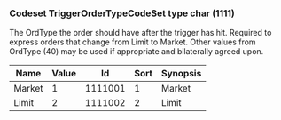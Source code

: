 ### Codeset TriggerOrderTypeCodeSet type char (1111)

The OrdType the order should have after the trigger has hit. Required to express orders that change from Limit to Market. Other values from OrdType (40) may be used if appropriate and bilaterally agreed upon.

| Name   | Value | Id      | Sort | Synopsis |
|--------|-------|---------|------|----------|
| Market | 1     | 1111001 | 1    | Market   |
| Limit  | 2     | 1111002 | 2    | Limit    |


